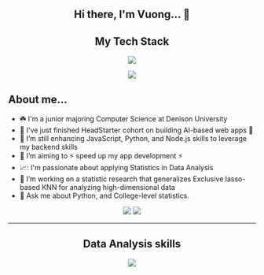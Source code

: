 <h2 align="center"> Hi there, I'm Vuong... 👋</h2>

<!--
**vuong-ng/vuong-ng** is a ✨ _special_ ✨ repository because its `README.md` (this file) appears on your GitHub profile.
-->
<h2 align="center" >My Tech Stack</h2>
<p align="center">
  <a href="https://skillicons.dev">
    <img src="https://skillicons.dev/icons?i=py,js,html,css,cpp" />
  </a>
</p>
<p align="center">
  <a href="https://skillicons.dev">
<img src="https://skillicons.dev/icons?i=aws,gcp,react,firebase,vercel" />
  </a>
</p>

<h2>About me...</h2>

- :shamrock: I'm a junior majoring Computer Science at Denison University 
- :telescope: I've just finished HeadStarter cohort on building AI-based web apps :rocket:
- 🌱 I’m still enhancing JavaScript, Python, and Node.js skills to leverage my backend skills
- 👯 I’m aiming to :zap: speed up my app development :zap:
- 📈: I'm passionate about applying Statistics in Data Analysis
- 🤔 I’m working on a statistic research that generalizes Exclusive lasso-based KNN for analyzing high-dimensional data
- 💬 Ask me about Python, and College-level statistics.
<!-- - :family_man_man_boy_boy: I'm looking for partner to join <a href="https://convexhackathon2.devpost.com/?ref_feature=challenge&ref_medium=discover">*Zero to One Hackathon by Convex Vol 2* </a> Hackathon so if you're down, hit me up! -->

<p align="center">
  <a href="https://skillicons.dev">
    <a href="mailto:recipient@example.com?subject=Hello&body=How are you?"><img src="https://skillicons.dev/icons?i=gmail" /></a>
    <a href="https://www.linkedin.com/in/vuongnguyen003/"><img src="https://skillicons.dev/icons?i=linkedin" /></a>
  </a>
</p>
<hr />
<h2 align=center>Data Analysis skills</h2>
<p align="center">
  <a href="https://skillicons.dev">
    <img src="https://skillicons.dev/icons?i=py,sklearn,tensorflow,pytorch,r" />
  </a>
</p>


